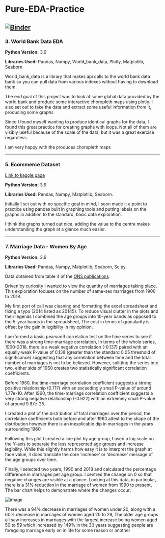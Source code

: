 # Pure-EDA-Practice

[![Binder](https://mybinder.org/badge_logo.svg)](https://mybinder.org/v2/gh/RJBraith/Pure-EDA-Practice/HEAD)
---

### 3. World Bank Data EDA

**Python Version:** 3.9  

**Libraries Used:** Pandas, Numpy, World_bank_data, Plotly, Matplotlib, Seaborn.

World_bank_data is a library that makes api calls to the world bank data bank so you can pull data from various indexes without having to download them.

The end goal of this project was to look at some global data provided by the world bank and produce some interactive choropleth maps using plotly.
I also set out to take the data and extract some useful information from it, producing some graphs

Since I found myself wanting to produce identical graphs for the data, I found this great practice for creating graphs with loops. Not all of them are visibly useful because of the scale of the data, but it was a great exercise regardless.

I am very happy with the produces choropleth maps

---

### 5. Ecommerce Dataset
[Link to kaggle page](https://www.kaggle.com/prachi13/customer-analytics)

**Python Version:** 3.9  

**Libraries Used:** Pandas, Numpy, Matplotlib, Seaborn.

Initially I set out with no specific goal in mind, I soon made it a point to practice using pandas built in graphing tools and putting labels on the graphs in addition to the standard, basic data exploration.

I think the graphs turned out nice, adding the value to the centre makes understanding the graph at a glance much easier.

---

### 7. Marriage Data - Women By Age

**Python Version:** 3.9  

**Libraries Used:** Pandas, Numpy, Matplotlib, Seaborn, Scipy.

Data obtained from table 4 of the [ONS publications](https://www.ons.gov.uk/peoplepopulationandcommunity/birthsdeathsandmarriages/marriagecohabitationandcivilpartnerships/datasets/marriagesinenglandandwales2013).

Driven by curiosity I wanted to view the quantity of marriages taking place. This exploration focuses on the number of same-sex marriages from 1900 to 2018.

My first port of call was cleaning and formatting the excel spreadsheet and fixing a typo (2014 listed as 20145). To reduce visual clutter in the plots and their legends I combined the age groups into 10-year bands as opposed to the 5-year bands in the spreadsheet, The cost in terms of granularity is offset by the gain in legibility in my opinion.

I performed a basic pearsonR correlation test on the time series to see if there was a strong time-marriage correlation, In terms of the whole series, 1900-2018, there is a weak negative correlation (-0.137) paired with an equally weak P-value of 0.138 (greater than the standard 0.05 threshold of significance) suggesting that any correlation between time and the total number of marriages is not to be believed. However, splitting the series into two, either side of 1960 creates two statistically significant correlation coefficients.

Before 1960, the time-marriage correlation coefficient suggests a strong positive relationship (0.717) with an exceedingly small P-value of around 1.77e-10.
After 1960, the time-marriage correlation coefficient suggests a very strong negative relationship (-0.922) with an extremely small P-value of around 9.87e-25.

I created a plot of the distribution of total marriages over the period, the correlation coefficients both before and after 1960 attest to the shape of the distribution however there is an inexplicable dip in marriages in the years surrounding 1960

Following this plot I created a line plot by age group, I used a log scale on the Y-axis to separate the less represented age groups and increase legibility. While this slightly harms how easy it is to interpret the graph at face value, it does translate the core 'increase' or 'decrease' message of the age groups over time.

Finally, I selected two years, 1990 and 2018 and calculated the percentage difference in marriages per age group. I centred the change on 0 so that negative changes are visible at a glance. Looking at this data, in particular, there is a 31% reduction in the marriage of women from 1990 to present, The bar chart helps to demonstrate where the changes occur: 

![image](https://user-images.githubusercontent.com/68555817/133647680-8424960e-5816-4aad-ad50-ba79dd09edf9.png)

There was a 94% decrease in marriages of women under 20, along with a 60% decrease in marriages of women aged 20 to 29, The older age groups all saw increases in marriages with the largest increase being women aged 50 to 59 which increased by 149% in the 30 years suggesting people are foregoing marriage early on in life for some reason or another
